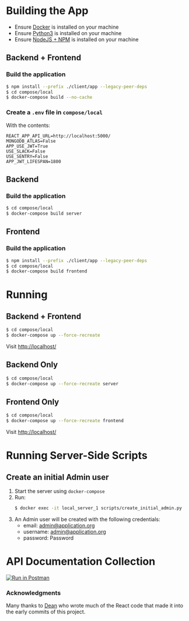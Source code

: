 # Building the App

- Ensure [Docker](https://docs.docker.com/get-docker/) is installed on your machine
- Ensure [Python3](https://www.python.org/downloads/) is installed on your machine
- Ensure [NodeJS + NPM](https://nodejs.org/en/download/) is installed on your machine


## Backend + Frontend

### Build the application

```sh
$ npm install --prefix ./client/app --legacy-peer-deps
$ cd compose/local
$ docker-compose build --no-cache
```

### Create a `.env` file in `compose/local`
With the contents:
```env
REACT_APP_API_URL=http://localhost:5000/
MONGODB_ATLAS=False
APP_USE_JWT=True
USE_SLACK=False
USE_SENTRY=False
APP_JWT_LIFESPAN=1800
```

## Backend

### Build the application

```sh
$ cd compose/local
$ docker-compose build server
```

## Frontend

### Build the application

```sh
$ npm install --prefix ./client/app --legacy-peer-deps
$ cd compose/local
$ docker-compose build frontend
```

# Running

## Backend + Frontend

```sh
$ cd compose/local
$ docker-compose up --force-recreate
```

Visit [http://localhost/](http://localhost/)

## Backend Only

```sh
$ cd compose/local
$ docker-compose up --force-recreate server
```

## Frontend Only

```sh
$ cd compose/local
$ docker-compose up --force-recreate frontend
```

Visit [http://localhost/](http://localhost/)

# Running Server-Side Scripts

## Create an initial Admin user

1. Start the server using `docker-compose`
2. Run:
    ```sh
    $ docker exec -it local_server_1 scripts/create_initial_admin.py
    ```
3. An Admin user will be created with the following credentials:
    - email: admin@application.org
    - username: admin@application.org
    - password: Password

# API Documentation Collection

[![Run in Postman](https://run.pstmn.io/button.svg)](https://god.gw.postman.com/run-collection/8610254-379e4614-3297-40e1-924c-e34cb9e677bb?action=collection%2Ffork&collection-url=entityId%3D8610254-379e4614-3297-40e1-924c-e34cb9e677bb%26entityType%3Dcollection%26workspaceId%3Ddb930828-a68a-4dc0-8e82-c763986bd6eb)

### Acknowledgments

Many thanks to [Dean](https://github.com/deanmayne) who wrote much of the React code that made it into the early commits of this project.
